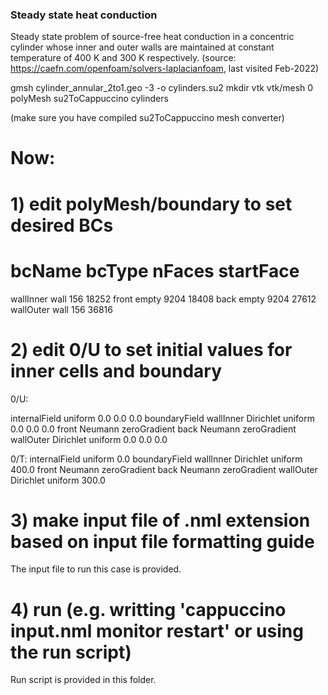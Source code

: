 ### Steady state heat conduction

Steady state problem of source-free heat conduction in a concentric cylinder whose inner and outer walls are maintained at constant temperature of 400 K and 300 K respectively. (source: https://caefn.com/openfoam/solvers-laplacianfoam, last visited Feb-2022)

gmsh cylinder_annular_2to1.geo -3 -o cylinders.su2 
mkdir vtk vtk/mesh 0 polyMesh
su2ToCappuccino cylinders

(make sure you have compiled su2ToCappuccino mesh converter)

#
# Now:
# 1) edit polyMesh/boundary to set desired BCs

# bcName bcType nFaces startFace
wallInner wall 156 18252
front empty 9204 18408
back empty 9204 27612
wallOuter wall 156 36816


# 2) edit 0/U to set initial values for inner cells and boundary

0/U:

internalField
  uniform
    0.0 0.0 0.0
boundaryField
wallInner
  Dirichlet
    uniform
      0.0 0.0 0.0
front
  Neumann
    zeroGradient
back
  Neumann
    zeroGradient
wallOuter
  Dirichlet
    uniform
      0.0 0.0 0.0
      
0/T:
internalField
  uniform
    0.0
boundaryField
wallInner
  Dirichlet
    uniform
      400.0
front
  Neumann
    zeroGradient
back
  Neumann
    zeroGradient
wallOuter
  Dirichlet
    uniform
      300.0      
      
# 3) make input file of .nml extension based on input file formatting guide

The input file to run this case is provided.

# 4) run (e.g. writting 'cappuccino input.nml monitor restart' or using the run script)

Run script is provided in this folder.

